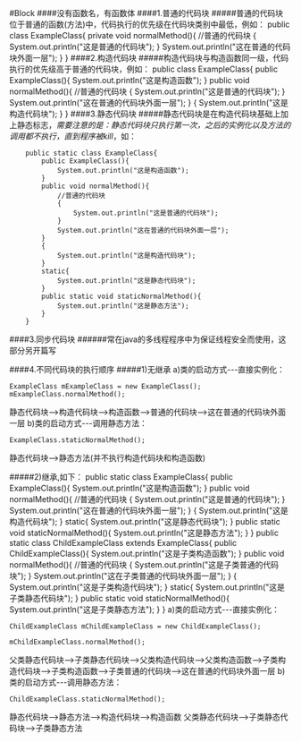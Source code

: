 #Block
####没有函数名，有函数体
####1.普通的代码块
#####普通的代码块位于普通的函数(方法)中，代码执行的优先级在代码块类别中最低，例如：
	public class ExampleClass{
        private void normalMethod(){
    		//普通的代码块
    		{
				System.out.println("这是普通的代码块");
        	}
            System.out.println("这在普通的代码块外面一层");
        }
    }
####2.构造代码块
#####构造代码块与构造函数同一级，代码执行的优先级高于普通的代码块，例如：
	public class ExampleClass{
    	public ExampleClass(){
        	System.out.println("这是构造函数");
        }
    	public void normalMethod(){
    		//普通的代码块
    		{
				System.out.println("这是普通的代码块");
        	}
            System.out.println("这在普通的代码块外面一层");
        }
        {
        	System.out.println("这是构造代码块");
        }
    }
####3.静态代码块
#####静态代码块是在构造代码块基础上加上静态标志，*需要注意的是：静态代码块只执行第一次，之后的实例化以及方法的调用都不执行，直到程序被kill*，如：
```
	public static class ExampleClass{
    	public ExampleClass(){
        	System.out.println("这是构造函数");
        }
    	public void normalMethod(){
    		//普通的代码块
    		{
				System.out.println("这是普通的代码块");
        	}
            System.out.println("这在普通的代码块外面一层");
        }
        {
        	System.out.println("这是构造代码块");
        }
        static{
        	System.out.println("这是静态代码块");
        }
        public static void staticNormalMethod(){
        	System.out.println("这是静态方法");
        }
    }
```
####3.同步代码块
######常在java的多线程程序中为保证线程安全而使用，这部分另开篇写

####4.不同代码块的执行顺序
#####1)无继承
   a)类的启动方式---直接实例化：
```
ExampleClass mExampleClass = new ExampleClass();
mExampleClass.normalMethod();
```
静态代码块-->构造代码块-->构造函数-->普通的代码块-->这在普通的代码块外面一层
   b)类的启动方式---调用静态方法：
```
ExampleClass.staticNormalMethod();
```
静态代码块-->静态方法(并不执行构造代码块和构造函数)

#####2)继承,如下：
   	public static class ExampleClass{
		public ExampleClass(){
        	System.out.println("这是构造函数");
        }
    	public void normalMethod(){
    		//普通的代码块
    		{
				System.out.println("这是普通的代码块");
        	}
            System.out.println("这在普通的代码块外面一层");
        }
        {
        	System.out.println("这是构造代码块");
        }
        static{
        	System.out.println("这是静态代码块");
        }
        public static void staticNormalMethod(){
        	System.out.println("这是静态方法");
        }
    }
   	public static class ChildExampleClass extends ExampleClass{
		public ChildExampleClass(){
        	System.out.println("这是子类构造函数");
        }
    	public void normalMethod(){
    		//普通的代码块
    		{
				System.out.println("这是子类普通的代码块");
        	}
            System.out.println("这在子类普通的代码块外面一层");
        }
        {
        	System.out.println("这是子类构造代码块");
        }
        static{
        	System.out.println("这是子类静态代码块");
        }
        public static void staticNormalMethod(){
        	System.out.println("这是子类静态方法");
        }
    }
   a)类的启动方式---直接实例化：	
	
    ChildExampleClass mChildExampleClass = new ChildExampleClass();
   	
    mChildExampleClass.normalMethod();
父类静态代码块-->子类静态代码块-->父类构造代码块-->父类构造函数-->子类构造代码块-->子类构造函数-->子类普通的代码块-->这在普通的代码块外面一层
   b)类的启动方式---调用静态方法：
	
    ChildExampleClass.staticNormalMethod();
静态代码块-->静态方法-->构造代码块-->构造函数
父类静态代码块-->子类静态代码块-->子类静态方法
